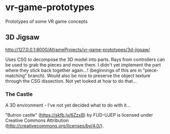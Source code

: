 # vr-game-prototypes
 Prototypes of some VR game concepts



## 3D Jigsaw

http://127.0.0.1:8000/AframeProjects/vr-game-prototypes/3d-jigsaw/

Uses CSG to decompose the 3D model into parts.
Rays from controllers can be used to grab the pieces and move them.
I didn't yet implement the part where they stick back together again...!  (beginnings of this are in "piece-matching" branch).
Would also be nice to preserve the object texture through the CSG dissection.  Not yet looked at how to do that...





### The Castle

A 3D environment - I've not yet decided what to do with it...



"Butron castle" (https://skfb.ly/6ZzxB) by FUD-UJEP is licensed under Creative Commons Attribution (http://creativecommons.org/licenses/by/4.0/).

